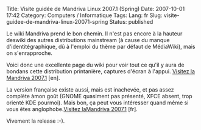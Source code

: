 Title: Visite guidée de Mandriva Linux 2007.1 (Spring)
Date: 2007-10-01 17:42
Category: Computers / Informatique
Tags:
Lang: fr
Slug: visite-guidee-de-mandriva-linux-20071-spring
Status: published

Le wiki Mandriva prend le bon chemin. Il n'est pas encore à la hauteur deswiki des autres distributions mainstream (à cause du manque d'identitégraphique, dû à l'emploi du thème par défaut de MédiaWiki), mais on s'enrapproche.  
  
Voici donc une excellente page du wiki pour voir tout ce qu'il y aura de bondans cette distribution printanière, captures d'écran à l'appui. [Visitez la Mandriva 2007.1](http://wiki.mandriva.com/en/Releases/Mandriva/2007.1/Tour) \[en\].  
  
La version française existe aussi, mais est inachevée, et pas assez complète àmon goût (GNOME quasiment pas présenté, XFCE absent, trop orienté KDE pourmoi). Mais bon, ça peut vous intéresser quand même si vous êtes anglophobe.[Visitez laMandriva 2007.1](http://wiki.mandriva.com/fr/Mandriva_Linux_2007.1_Tour) \[fr\].  
  
Vivement la release :-).
